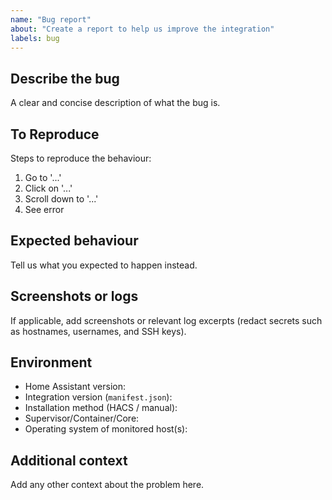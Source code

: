 ```yaml
---
name: "Bug report"
about: "Create a report to help us improve the integration"
labels: bug
---
```


## Describe the bug
A clear and concise description of what the bug is.

## To Reproduce
Steps to reproduce the behaviour:
1. Go to '...'
2. Click on '...'
3. Scroll down to '...'
4. See error

## Expected behaviour
Tell us what you expected to happen instead.

## Screenshots or logs
If applicable, add screenshots or relevant log excerpts (redact secrets such as hostnames, usernames, and SSH keys).

## Environment
- Home Assistant version: 
- Integration version (`manifest.json`): 
- Installation method (HACS / manual): 
- Supervisor/Container/Core: 
- Operating system of monitored host(s): 

## Additional context
Add any other context about the problem here.
